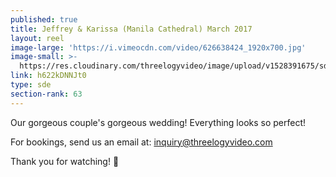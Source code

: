 ```yaml
---
published: true
title: Jeffrey & Karissa (Manila Cathedral) March 2017
layout: reel
image-large: 'https://i.vimeocdn.com/video/626638424_1920x700.jpg'
image-small: >-
  https://res.cloudinary.com/threelogyvideo/image/upload/v1528391675/sde/jeffrey_a.jpg
link: h622kDNNJt0
type: sde
section-rank: 63
---
```

Our gorgeous couple's gorgeous wedding! Everything looks so perfect!

For bookings, send us an email at: inquiry@threelogyvideo.com

Thank you for watching! 🙂
